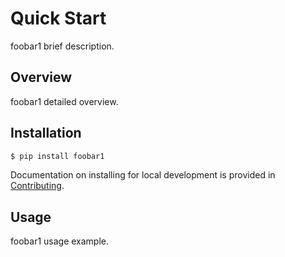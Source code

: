 # Quick Start

foobar1 brief description.

## Overview

foobar1 detailed overview.

## Installation

```bash
$ pip install foobar1
```

Documentation on installing for local development is provided in [Contributing](contributing/index.md).

## Usage

foobar1 usage example.
